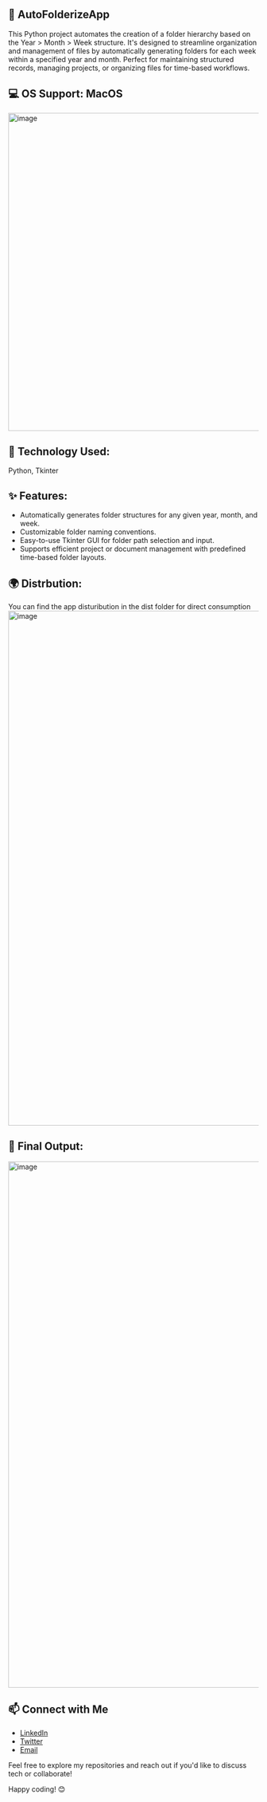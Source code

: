 ## 📁 AutoFolderizeApp ##

This Python project automates the creation of a folder hierarchy based on the Year > Month > Week structure. It's designed to streamline organization and management of files by automatically generating folders for each week within a specified year and month. Perfect for maintaining structured records, managing projects, or organizing files for time-based workflows.

## 💻 OS Support: MacOS ##
<img width="638" alt="image" src="https://github.com/user-attachments/assets/d91d0c3f-55d6-4fae-baa4-28312c9b1eb2">


## 🚀 Technology Used: ##
Python, Tkinter


## ✨ Features: ##
- Automatically generates folder structures for any given year, month, and week.
- Customizable folder naming conventions.
- Easy-to-use Tkinter GUI for folder path selection and input.
- Supports efficient project or document management with predefined time-based folder layouts.


## 🌍 Distrbution: ##
You can find the app disturibution in the dist folder for direct consumption 
<img width="1033" alt="image" src="https://github.com/user-attachments/assets/01910ceb-0530-4b2c-a712-ecdaac8d2226">


## 🎯 Final Output: ##
<img width="1056" alt="image" src="https://github.com/user-attachments/assets/12d9c9bf-54ba-4e24-b129-9b4094d2148d">


## 📫 Connect with Me ##

- [LinkedIn](https://www.linkedin.com/in/sanjeev-kumar-singh-sks-b7b612ba/)
- [Twitter](https://x.com/iamsks267)
- [Email](mailto:sanjeevksingh267@gmail.com)

Feel free to explore my repositories and reach out if you'd like to discuss tech or collaborate!

Happy coding! 😊

